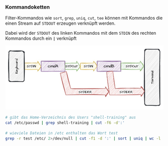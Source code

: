 ### Kommandoketten

Filter-Kommandos wie `sort`, `grep`, `uniq`, `cut`, `tee` können mit Kommandos die einen
Stream auf `STDOUT` erzeugen verknüpft werden.

Dabei wird der `STDOUT` des linken Kommandos mit dem `STDIN` des rechten Kommandos durch
ein **`|`** verknüpft

![command chaining](images/process-io-chain.jpg)

```bash
# gibt das Home-Verzeichnis des Users "shell-training" aus
cat /etc/passwd | grep shell-training | cut -f6 -d':'

# wieviele Dateien in /etc enthalten das Wort test
grep -r test /etc/ 2>/dev/null | cut -f1 -d ':' | sort | uniq | wc -l
```